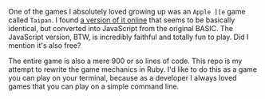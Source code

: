 One of the games I absolutely loved growing up was an `Apple ][e` game called
`Taipan`. I found [a version of it online][online-taipan] that seems to be basically identical, but
converted into JavaScript from the original BASIC. The JavaScript version, BTW,
is incredibly faithful and totally fun to play. Did I mention it's also free?

The entire game is also a mere 900 or so lines of code. This repo is my attempt
to rewrite the game mechanics in Ruby. I'd like to do this as a game you can
play on your terminal, because as a developer I always loved games that you can
play on a simple command line.

  [online-taipan]: http://www.taipangame.com/
